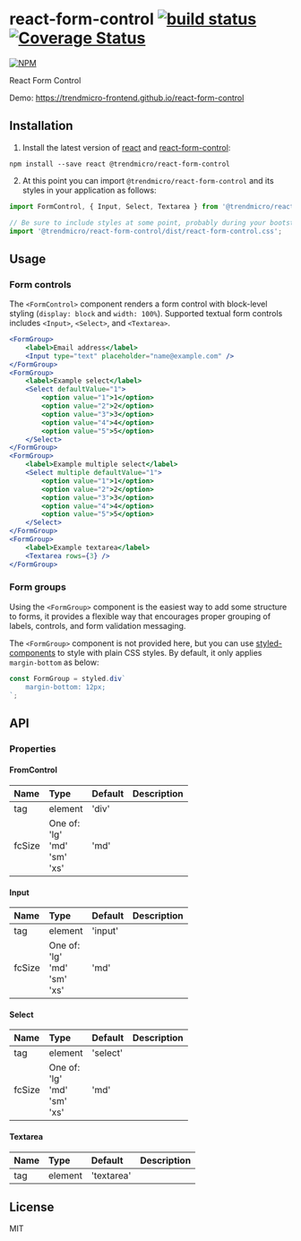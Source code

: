 # react-form-control [![build status](https://travis-ci.org/trendmicro-frontend/react-form-control.svg?branch=master)](https://travis-ci.org/trendmicro-frontend/react-form-control) [![Coverage Status](https://coveralls.io/repos/github/trendmicro-frontend/react-form-control/badge.svg?branch=master)](https://coveralls.io/github/trendmicro-frontend/react-form-control?branch=master)

[![NPM](https://nodei.co/npm/@trendmicro/react-form-control.png?downloads=true&stars=true)](https://nodei.co/npm/@trendmicro/react-form-control/)

React Form Control

Demo: https://trendmicro-frontend.github.io/react-form-control

## Installation

1. Install the latest version of [react](https://github.com/facebook/react) and [react-form-control](https://github.com/trendmicro-frontend/react-form-control):

  ```
  npm install --save react @trendmicro/react-form-control
  ```

2. At this point you can import `@trendmicro/react-form-control` and its styles in your application as follows:

  ```js
  import FormControl, { Input, Select, Textarea } from '@trendmicro/react-form-control';

  // Be sure to include styles at some point, probably during your bootstraping
  import '@trendmicro/react-form-control/dist/react-form-control.css';
  ```

## Usage

### Form controls

The `<FormControl>` component renders a form control with block-level styling (`display: block` and `width: 100%`). Supported textual form controls includes `<Input>`, `<Select>`, and `<Textarea>`.

```jsx
<FormGroup>
    <label>Email address</label>
    <Input type="text" placeholder="name@example.com" />
</FormGroup>
<FormGroup>
    <label>Example select</label>
    <Select defaultValue="1">
        <option value="1">1</option>
        <option value="2">2</option>
        <option value="3">3</option>
        <option value="4">4</option>
        <option value="5">5</option>
    </Select>
</FormGroup>
<FormGroup>
    <label>Example multiple select</label>
    <Select multiple defaultValue="1">
        <option value="1">1</option>
        <option value="2">2</option>
        <option value="3">3</option>
        <option value="4">4</option>
        <option value="5">5</option>
    </Select>
</FormGroup>
<FormGroup>
    <label>Example textarea</label>
    <Textarea rows={3} />
</FormGroup>
```

### Form groups

Using the `<FormGroup>` component is the easiest way to add some structure to forms, it provides a flexible way that encourages proper grouping of labels, controls, and form validation messaging.

The `<FormGroup>` component is not provided here, but you can use [styled-components](https://github.com/styled-components/styled-components) to style with plain CSS styles. By default, it only applies `margin-bottom` as below:

```jsx
const FormGroup = styled.div`
    margin-bottom: 12px;
`;
```

## API

### Properties

#### FromControl

Name | Type | Default | Description
:--- | :--- | :------ | :----------
tag | element | 'div' |
fcSize | One of:<br/>'lg'<br/>'md'<br/>'sm'<br/>'xs' | 'md' |

#### Input

Name | Type | Default | Description
:--- | :--- | :------ | :----------
tag | element | 'input' |
fcSize | One of:<br/>'lg'<br/>'md'<br/>'sm'<br/>'xs' | 'md' |

#### Select

Name | Type | Default | Description
:--- | :--- | :------ | :----------
tag | element | 'select' |
fcSize | One of:<br/>'lg'<br/>'md'<br/>'sm'<br/>'xs' | 'md' |

#### Textarea

Name | Type | Default | Description
:--- | :--- | :------ | :----------
tag | element | 'textarea' |

## License

MIT
